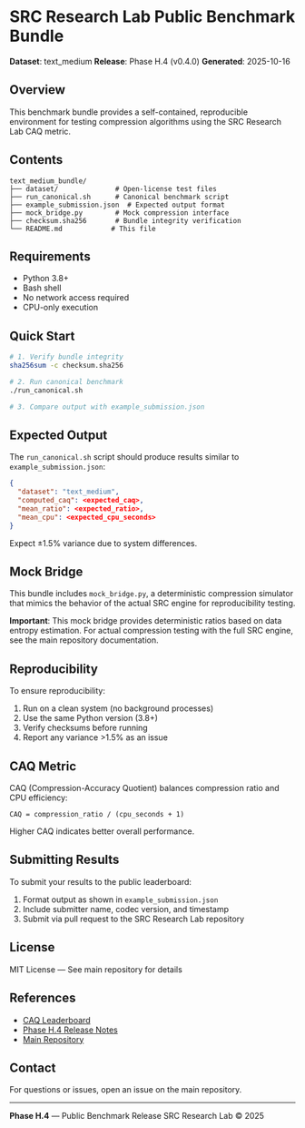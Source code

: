 # SRC Research Lab Public Benchmark Bundle

**Dataset**: text_medium
**Release**: Phase H.4 (v0.4.0)
**Generated**: 2025-10-16

## Overview

This benchmark bundle provides a self-contained, reproducible environment for testing compression algorithms using the SRC Research Lab CAQ metric.

## Contents

```
text_medium_bundle/
├── dataset/              # Open-license test files
├── run_canonical.sh      # Canonical benchmark script
├── example_submission.json  # Expected output format
├── mock_bridge.py        # Mock compression interface
├── checksum.sha256       # Bundle integrity verification
└── README.md            # This file
```

## Requirements

- Python 3.8+
- Bash shell
- No network access required
- CPU-only execution

## Quick Start

```bash
# 1. Verify bundle integrity
sha256sum -c checksum.sha256

# 2. Run canonical benchmark
./run_canonical.sh

# 3. Compare output with example_submission.json
```

## Expected Output

The `run_canonical.sh` script should produce results similar to `example_submission.json`:

```json
{
  "dataset": "text_medium",
  "computed_caq": <expected_caq>,
  "mean_ratio": <expected_ratio>,
  "mean_cpu": <expected_cpu_seconds>
}
```

Expect ±1.5% variance due to system differences.

## Mock Bridge

This bundle includes `mock_bridge.py`, a deterministic compression simulator that mimics the behavior of the actual SRC engine for reproducibility testing.

**Important**: This mock bridge provides deterministic ratios based on data entropy estimation. For actual compression testing with the full SRC engine, see the main repository documentation.

## Reproducibility

To ensure reproducibility:

1. Run on a clean system (no background processes)
2. Use the same Python version (3.8+)
3. Verify checksums before running
4. Report any variance >1.5% as an issue

## CAQ Metric

CAQ (Compression-Accuracy Quotient) balances compression ratio and CPU efficiency:

```
CAQ = compression_ratio / (cpu_seconds + 1)
```

Higher CAQ indicates better overall performance.

## Submitting Results

To submit your results to the public leaderboard:

1. Format output as shown in `example_submission.json`
2. Include submitter name, codec version, and timestamp
3. Submit via pull request to the SRC Research Lab repository

## License

MIT License — See main repository for details

## References

- [CAQ Leaderboard](../../leaderboard/leaderboard.md)
- [Phase H.4 Release Notes](../../docs/release_notes_H4.md)
- [Main Repository](https://github.com/athanase-matabaro/SRC-Research-Lab)

## Contact

For questions or issues, open an issue on the main repository.

---

**Phase H.4** — Public Benchmark Release
SRC Research Lab © 2025
